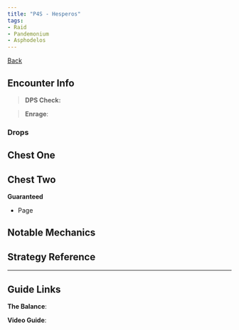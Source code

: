 ```yaml
---
title: "P4S - Hesperos"
tags:
- Raid
- Pandemonium
- Asphodelos
---
```

[Back](/notes/Asphodelos.md)

## Encounter Info

>**DPS Check:**

>**Enrage**:

### Drops
**Chest One**
- 

**Chest Two**
- 

**Guaranteed**
- Page

## Notable Mechanics


## Strategy Reference

---

## Guide Links
**The Balance**: 

**Video Guide**: 
